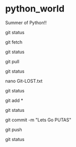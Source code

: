 # python_world
Summer of Python!!

   

     

git status

git fetch 

git status

git pull  

git status

nano Git-LOST.txt

git status       

git add *        

git status       

git commit -m "Lets Go PUTAS"

git push                           

git status 
